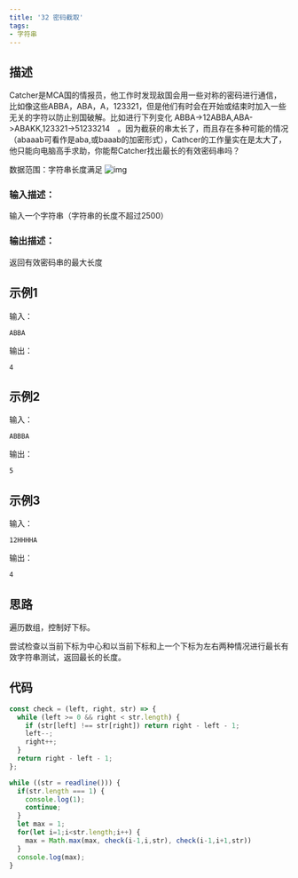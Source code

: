 ```yaml
---
title: '32 密码截取'
tags:
- 字符串
---
```


## 描述

Catcher是MCA国的情报员，他工作时发现敌国会用一些对称的密码进行通信，比如像这些ABBA，ABA，A，123321，但是他们有时会在开始或结束时加入一些无关的字符以防止别国破解。比如进行下列变化 ABBA->12ABBA,ABA->ABAKK,123321->51233214　。因为截获的串太长了，而且存在多种可能的情况（abaaab可看作是aba,或baaab的加密形式），Cathcer的工作量实在是太大了，他只能向电脑高手求助，你能帮Catcher找出最长的有效密码串吗？

数据范围：字符串长度满足 ![img](https://www.nowcoder.com/equation?tex=1%20%5Cle%20n%20%5Cle%202500%20%5C)

### 输入描述：

输入一个字符串（字符串的长度不超过2500）

### 输出描述：

返回有效密码串的最大长度

## 示例1

输入：

```
ABBA
```



输出：

```
4
```



## 示例2

输入：

```
ABBBA
```



输出：

```
5
```



## 示例3

输入：

```
12HHHHA
```



输出：

```
4
```

## 思路

遍历数组，控制好下标。

尝试检查以当前下标为中心和以当前下标和上一个下标为左右两种情况进行最长有效字符串测试，返回最长的长度。

## 代码

```js
const check = (left, right, str) => {
  while (left >= 0 && right < str.length) {
    if (str[left] !== str[right]) return right - left - 1;
    left--;
    right++;
  }
  return right - left - 1;
};

while ((str = readline())) {
  if(str.length === 1) {
    console.log(1);
    continue;
  }
  let max = 1;
  for(let i=1;i<str.length;i++) {
    max = Math.max(max, check(i-1,i,str), check(i-1,i+1,str))
  }
  console.log(max);
}
```



